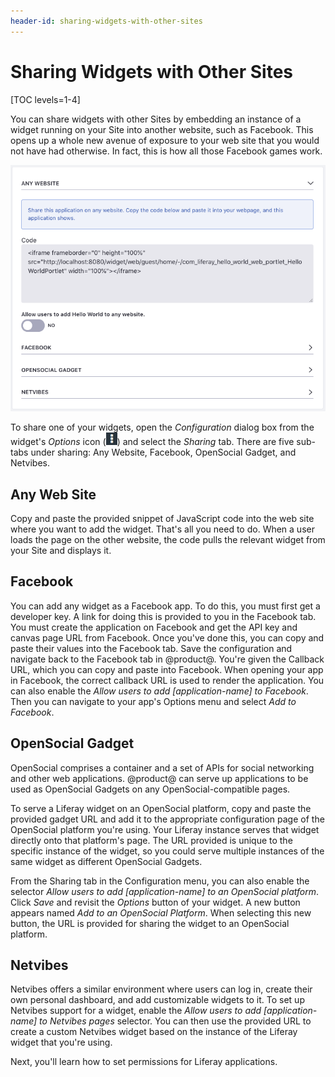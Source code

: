 ```yaml
---
header-id: sharing-widgets-with-other-sites
---
```


# Sharing Widgets with Other Sites

[TOC levels=1-4]

You can share widgets with other Sites by embedding an instance of a widget
running on your Site into another website, such as Facebook. This opens up
a whole new avenue of exposure to your web site that you would not have had
otherwise. In fact, this is how all those Facebook games work.

![Figure 1: The Sharing tab in your widget's Configuration menu lets you share your widget in a variety of ways.](../../../images/collaboration-app-configuration-sharing.png)

To share one of your widgets, open the *Configuration* dialog box from
the widget's *Options* icon (![Options](../../../images/icon-options.png)) and
select the *Sharing* tab. There are five sub-tabs under sharing: Any Website,
Facebook, OpenSocial Gadget, and Netvibes.

## Any Web Site

Copy and paste the provided snippet of JavaScript code into the web site where
you want to add the widget. That's all you need to do. When a user loads the
page on the other website, the code pulls the relevant widget from your 
Site and displays it.

## Facebook

You can add any widget as a Facebook app. To do this, you must first get a 
developer key. A link for doing this is provided to you in the Facebook tab. 
You must create the application on Facebook and get the API key and canvas page
URL from Facebook. Once you've done this, you can copy and paste their values
into the Facebook tab. Save the configuration and navigate back to the Facebook
tab in @product@. You're given the Callback URL, which you can copy and paste
into Facebook. When opening your app in Facebook, the correct callback URL is
used to render the application. You can also enable the *Allow users to add
[application-name] to Facebook*. Then you can navigate to your app's Options
menu and select *Add to Facebook*.

## OpenSocial Gadget

OpenSocial comprises a container and a set of APIs for social networking and
other web applications. @product@ can serve up applications to be used as 
OpenSocial Gadgets on any OpenSocial-compatible pages.

To serve a Liferay widget on an OpenSocial platform, copy and paste the provided
gadget URL and add it to the appropriate configuration page of the OpenSocial
platform you're using. Your Liferay instance serves that widget directly onto
that platform's page. The URL provided is unique to the specific instance of
the widget, so you could serve multiple instances of the same widget as
different OpenSocial Gadgets.

From the Sharing tab in the Configuration menu, you can also enable the selector
*Allow users to add [application-name] to an OpenSocial platform*. Click *Save*
and revisit the *Options* button of your widget. A new button appears named
*Add to an OpenSocial Platform*. When selecting this new button, the URL is
provided for sharing the widget to an OpenSocial platform. 

## Netvibes

Netvibes offers a similar environment where users can log in, create their own
personal dashboard, and add customizable widgets to it. To set up Netvibes
support for a widget, enable the *Allow users to add [application-name] to
Netvibes pages* selector. You can then use the provided URL to create a custom
Netvibes widget based on the instance of the Liferay widget that you're using.

Next, you'll learn how to set permissions for Liferay applications.
